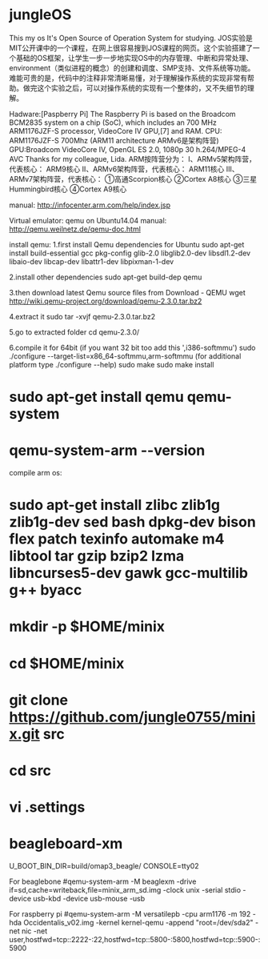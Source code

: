# jungleOS
This my os
It's Open Source of Operation System for studying.
JOS实验是MIT公开课中的一个课程，在网上很容易搜到JOS课程的网页。这个实验搭建了一个基础的OS框架，让学生一步一步地实现OS中的内存管理、中断和异常处理、environment（类似进程的概念）的创建和调度、SMP支持、文件系统等功能。难能可贵的是，代码中的注释非常清晰易懂，对于理解操作系统的实现非常有帮助。做完这个实验之后，可以对操作系统的实现有一个整体的，又不失细节的理解。

Hadware:[Paspberry Pi] The Raspberry Pi is based on the Broadcom BCM2835 system on a chip (SoC),  which includes an 700 MHz ARM1176JZF-S processor, VideoCore IV GPU,[7] and RAM.
CPU: ARM1176JZF-S 700Mhz  (ARM11 architecture  ARMv6是架构阵营)
GPU:Broadcom VideoCore IV, OpenGL ES 2.0, 1080p 30 h.264/MPEG-4 AVC
Thanks for my colleague, Lida.
ARM按阵营分为：
Ⅰ、ARMv5架构阵营，代表核心：  ARM9核心
Ⅱ、ARMv6架构阵营，代表核心：  ARM11核心
Ⅲ、ARMv7架构阵营，代表核心：  ①高通Scorpion核心      ②Cortex A8核心
                               ③三星Hummingbird核心   ④Cortex A9核心

manual: http://infocenter.arm.com/help/index.jsp

Virtual emulator: qemu on Ubuntu14.04
manual: http://qemu.weilnetz.de/qemu-doc.html

install qemu:
1.first install Qemu dependencies for Ubuntu
sudo apt-get install build-essential gcc pkg-config glib-2.0 libglib2.0-dev libsdl1.2-dev libaio-dev libcap-dev libattr1-dev libpixman-1-dev

2.install other dependencies
sudo apt-get build-dep qemu

3.then download latest Qemu source files from Download - QEMU
wget http://wiki.qemu-project.org/download/qemu-2.3.0.tar.bz2

4.extract it
sudo tar -xvjf qemu-2.3.0.tar.bz2

5.go to extracted folder
cd qemu-2.3.0/

6.compile it for 64bit (if you want 32 bit too add this ',i386-softmmu')
sudo ./configure --target-list=x86_64-softmmu,arm-softmmu  (for additional platform type  ./configure --help)
sudo make
sudo make install 

# sudo apt-get install qemu qemu-system
# qemu-system-arm --version
compile arm os:
# sudo apt-get install zlibc zlib1g zlib1g-dev sed bash dpkg-dev bison flex patch texinfo automake m4 libtool tar gzip bzip2 lzma libncurses5-dev gawk gcc-multilib g++ byacc
# mkdir -p $HOME/minix
# cd $HOME/minix
# git clone https://github.com/jungle0755/minix.git src
# cd src
# vi .settings 
# beagleboard-xm
U_BOOT_BIN_DIR=build/omap3_beagle/
CONSOLE=tty02



For beaglebone
#qemu-system-arm  -M beaglexm -drive if=sd,cache=writeback,file=minix_arm_sd.img -clock unix -serial stdio -device usb-kbd -device usb-mouse -usb

For raspberry pi
#qemu-system-arm -M versatilepb -cpu arm1176 -m 192 -hda Occidentalis_v02.img -kernel kernel-qemu -append "root=/dev/sda2" -net nic -net user,hostfwd=tcp::2222-:22,hostfwd=tcp::5800-:5800,hostfwd=tcp::5900-:5900








